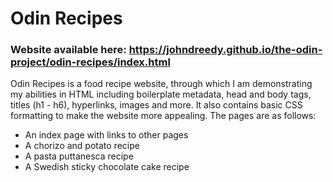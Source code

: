 # Odin Recipes
### Website available here: https://johndreedy.github.io/the-odin-project/odin-recipes/index.html

Odin Recipes is a food recipe website, through which I am demonstrating my abilities in HTML including boilerplate metadata, head and body tags, titles (h1 - h6), hyperlinks, images and more. It also contains basic CSS formatting to make the website more appealing. The pages are as follows:

* An index page with links to other pages
* A chorizo and potato recipe
* A pasta puttanesca recipe
* A Swedish sticky chocolate cake recipe
